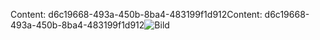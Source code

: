 <span data-ttu-id="82d95-101">Content: d6c19668-493a-450b-8ba4-483199f1d912</span><span class="sxs-lookup"><span data-stu-id="82d95-101">Content: d6c19668-493a-450b-8ba4-483199f1d912</span></span>![Bild](5acafa02-2b5b-4044-a7f4-022f6623b447.png)
